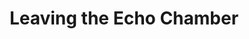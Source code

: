 ---
ee_id_show: '4465'
site: '1'
type: '5'
title: Leaving the Echo Chamber
url: sharjah-biennial-leaving-the-echo-chamber
year: '2019'
venue: Sharjah Biennial
state_country: Sharjah
pitch: Didn’t get the memo artists usually only do one project for biennials like
  this, and did three :-) Got it together with an outdoor laser, banners on the front
  of the Sharjah Art Museum, and a pipe organ piece for the Sharjah Radisson gym.
ps: ''
imgs: dunk-2019-005-db-saf--sLpd.jpg,destroyed-jeans-2018-125-db-saf--wbBE.jpg,destroyed-jeans-2018-125-db-saf--2s34.jpg
things: "[4463] [2018-125-destroyed-jeans] 2018-125 Destroyed Jeans,[4464] [2019-005-dunk]
  2019-005 Dunk"
layout: shows
---